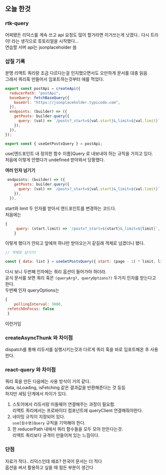## 오늘 한것

### rtk-query

어찌됐든 리덕스를 계속 쓰고 api 요청도 많이 할거라면 이거쓰는게 낫겠다.. 다시 트라이! 라는 생각으로 튜토리얼을 시작했다...  
연습할 서버 api는 jsonplaceholder 씀

### 삽질 기록

분명 리액트 쿼리랑 조금 다르다는걸 인지했으면서도 오만하게 문서를 대충 읽음  
그래서 쿼리훅 만들어서 임포트하는것부터 애를 먹었다.

```js
export const postApi = createApi({
  reducerPath: "postApi",
  baseQuery: fetchBaseQuery({
    baseUrl: "https://jsonplaceholder.typicode.com",
  }),
  endpoints: (builder) => ({
    getPosts: builder.query({
      query: (val) => `/posts?_start=${val.start}&_limit=${val.limit}`,
    }),
  }),
});

export const { useGetPostsQuery } = postApi;
```

use[엔드포인트 내 정의한 함수 이름]Query 로 내보내야 하는 규칙을 가지고 있다.  
처음에 이렇게 안했다가 undefined 받아와서 당황했다.

**여러 인자 넘기기**

```js
 endpoints: (builder) => ({
    getPosts: builder.query({
      query: (val) => `/posts?_start=${val.start}&_limit=${val.limit}`,
    }),
  }),
```

start와 limit 두 인자를 받아서 엔드포인트를 변경하는 코드다.  
처음에는

```js
{
     query: (start,limit) => `/posts?_start=${start}&_limit=${limit}`,
    }
```

이렇게 했다가 안되고 앞에꺼 하나만 받아오는거 같길래 객체로 넘겼더니 됐다.

```js
// 객체로 넘기기!

const { data: list } = useGetPostsQuery({ start: (page - 1) * limit, limit });
```

다시 보니 두번째 인자에는 쿼리 옵션이 들어가야 하더라.  
공식 문서를 보면 쿼리 훅은 `(queryArg?, queryOptions?)` 두가지 인자를 받는다고 한다.  
두번째 인자 queryOptions는

```js
{
    pollingInterval: 3000,
 refetchOnFocus: false
 }
```

이런거임

### createAsyncThunk 와 차이점

dispatch를 통해 리듀서를 실행시키는것과 다르게 쿼리 훅을 바로 임포트해온 후 사용한다.

### react-query 와 차이점

쿼리 훅을 만든 다음에는 사용 방식이 거의 같다.  
data, isLoading, isFetching 같은 결과값을 반환해준다는 것 등등  
하지만 세팅 단계에서 차이가 있다.

1. 스토어에서 리듀서랑 미들웨어 연결해주는 과정이 필요함.  
   리액트 쿼리에서는 프로바이더 컴포넌트에 queryClient 연결해줘야한다.
2. 네이밍 규칙이 지정되어 있다.  
   `use[함수명]Query` 규칙을 기억해야 한다.
3. 한 reducerPath 내에서 쿼리 함수들을 모두 모아 만든다는것.  
   리액트 쿼리보다 규격이 만들어져 있는 느낌이다.

### 단점

자료가 적다.. 리덕스인데 왜죠? 한국어 문서는 더 적다  
옵션을 써서 활용하고 싶을 때 힘든 부분이 생긴다
